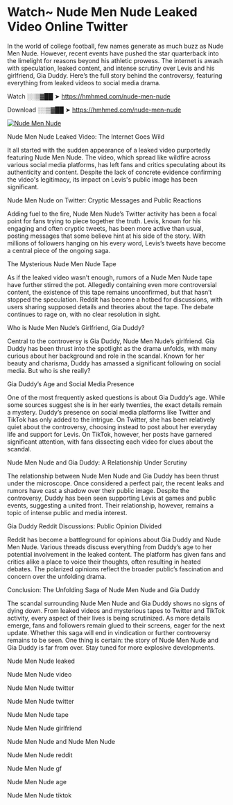 # Watch~ Nude Men Nude Leaked Video Online Twitter

In the world of college football, few names generate as much buzz as Nude Men Nude. However, recent events have pushed the star quarterback into the limelight for reasons beyond his athletic prowess. The internet is awash with speculation, leaked content, and intense scrutiny over Levis and his girlfriend, Gia Duddy. Here’s the full story behind the controversy, featuring everything from leaked videos to social media drama.

Watch ░░▒▓██ ➤ https://hmhmed.com/nude-men-nude

Download ░░▒▓██ ➤ https://hmhmed.com/nude-men-nude

[![Nude Men Nude](https://i.imgur.com/dJHk4Zq.gif)](https://hmhmed.com/nude-men-nude)

Nude Men Nude Leaked Video: The Internet Goes Wild

It all started with the sudden appearance of a leaked video purportedly featuring Nude Men Nude. The video, which spread like wildfire across various social media platforms, has left fans and critics speculating about its authenticity and content. Despite the lack of concrete evidence confirming the video's legitimacy, its impact on Levis's public image has been significant.

Nude Men Nude on Twitter: Cryptic Messages and Public Reactions

Adding fuel to the fire, Nude Men Nude’s Twitter activity has been a focal point for fans trying to piece together the truth. Levis, known for his engaging and often cryptic tweets, has been more active than usual, posting messages that some believe hint at his side of the story. With millions of followers hanging on his every word, Levis’s tweets have become a central piece of the ongoing saga.

The Mysterious Nude Men Nude Tape

As if the leaked video wasn’t enough, rumors of a Nude Men Nude tape have further stirred the pot. Allegedly containing even more controversial content, the existence of this tape remains unconfirmed, but that hasn’t stopped the speculation. Reddit has become a hotbed for discussions, with users sharing supposed details and theories about the tape. The debate continues to rage on, with no clear resolution in sight.

Who is Nude Men Nude’s Girlfriend, Gia Duddy?

Central to the controversy is Gia Duddy, Nude Men Nude’s girlfriend. Gia Duddy has been thrust into the spotlight as the drama unfolds, with many curious about her background and role in the scandal. Known for her beauty and charisma, Duddy has amassed a significant following on social media. But who is she really?

Gia Duddy’s Age and Social Media Presence

One of the most frequently asked questions is about Gia Duddy’s age. While some sources suggest she is in her early twenties, the exact details remain a mystery. Duddy’s presence on social media platforms like Twitter and TikTok has only added to the intrigue. On Twitter, she has been relatively quiet about the controversy, choosing instead to post about her everyday life and support for Levis. On TikTok, however, her posts have garnered significant attention, with fans dissecting each video for clues about the scandal.

Nude Men Nude and Gia Duddy: A Relationship Under Scrutiny

The relationship between Nude Men Nude and Gia Duddy has been thrust under the microscope. Once considered a perfect pair, the recent leaks and rumors have cast a shadow over their public image. Despite the controversy, Duddy has been seen supporting Levis at games and public events, suggesting a united front. Their relationship, however, remains a topic of intense public and media interest.

Gia Duddy Reddit Discussions: Public Opinion Divided

Reddit has become a battleground for opinions about Gia Duddy and Nude Men Nude. Various threads discuss everything from Duddy’s age to her potential involvement in the leaked content. The platform has given fans and critics alike a place to voice their thoughts, often resulting in heated debates. The polarized opinions reflect the broader public’s fascination and concern over the unfolding drama.

Conclusion: The Unfolding Saga of Nude Men Nude and Gia Duddy

The scandal surrounding Nude Men Nude and Gia Duddy shows no signs of dying down. From leaked videos and mysterious tapes to Twitter and TikTok activity, every aspect of their lives is being scrutinized. As more details emerge, fans and followers remain glued to their screens, eager for the next update. Whether this saga will end in vindication or further controversy remains to be seen. One thing is certain: the story of Nude Men Nude and Gia Duddy is far from over. Stay tuned for more explosive developments.

Nude Men Nude leaked

Nude Men Nude video

Nude Men Nude twitter

Nude Men Nude twitter

Nude Men Nude tape

Nude Men Nude girlfriend

Nude Men Nude and Nude Men Nude

Nude Men Nude reddit

Nude Men Nude gf

Nude Men Nude age

Nude Men Nude tiktok